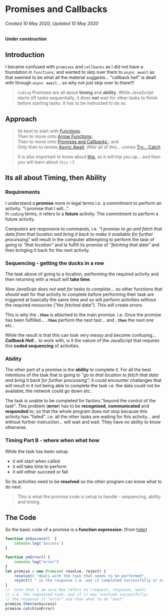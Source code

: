 # Promises and Callbacks

###### Created 10 May 2020, Updated 10 May 2020

**Under construction**

## Introduction

I became confused with `promises` and `callbacks` as I did not have a foundation in `functions`; and wanted to skip over them to `async await` as that seemed to be what all the material suggests... "callback hell" is dealt with through `async await`... so why not just skip over to there!!!

> `Coding` Promises are all about **timing** and **ability**. While JavaScript starts off tasks sequentially, it does **not** wait for other tasks to finish before starting tasks. It has to be instructed to do so.

## Approach

> Its best to start with [Functions](/code/functions).  
> Then to move onto [Arrow Functions](/code/arrowfunctions);  
> Then to move onto [Promises and Callbacks ](/code/promisescallbacks); and  
> Only then to review [Async Await](/code/asyncetc).
> After all of this... comes [Try... Catch](/code/trycatch)

> It is also important to know about [this](/code/this), as it will trip you up... and then you will learn about `this` :-).

## Its all about Timing, then Ability

### Requirements

I understand a **promise** more in legal terms i.e. a commitment to perform an activity. "I promise that I will...".  
In `coding` terms, it refers to a **future** activity. The commitment to perform a future activity.

Computers are responsive to commands, i.e. _"I promise to go and fetch that data from that location and bring it back to make it available for further processing"_ will result in the computer attempting to perform the task of going to _"that location"_ and to fulfill its promise of _"fetching that data"_ and then bringing it back for the next activity.

### Sequencing - getting the ducks in a row

The task above of going to a location, performing the required activity and then returning with a result will **take time**.

_Now JavaScipt does not wait for tasks to complete..._ so other functions that _should_ wait for that activity to complete before performing their task are triggered at basically the same time and so will perform activities without the required resources (_"the fetched data"_). This will create _errors_.

This is why the **`.then`** is attached to the main promise. i.e. Once the promise has been fulfilled... **`.then`** perform the next tast... and **`.then`** the next one etc..

While the result is that this can look very messy and become confusing... **_Callback Hell_**... to work with, is it the nature of the JavaScript that requires this **coded sequencing** of activities.

### Ability

The other part of a promise is the **ability** to complete it. For all the best intentions of the task that is going to _"go to that location to fetch that data and bring it back for further processing"_; it could encounter challanges that will result in it not being able to complete the task i.e. the data could not be available, the network could go down etc..

The task is unable to be completed for factors "beyond the control of the task". This problem (**error**) has to be **recognised**, **communicated** and **responded** to; so that the whole program does not stop because this activity has "failed". i.e. all the other tasks are waiting for this activity... and without further instruction... will wait and wait. They have no ability to know otherwise.

### Timing Part B - where when what how

While the task has been setup:

- it will start when called
- it will take time to perform
- it will either succeed or fail

So its activities need to be **resolved** so the other program can know what to do next.

> This is what the promise code is setup to handle - sequencing, ability and timing.

## The Code

So the basic code of a promise is a **function expression**:
(from [tyler](https://tylermcginnis.com/async-javascript-from-callbacks-to-promises-to-async-await/))

```javascript
function onSuccess()  {
    console.log('Success')
}

function onError() {
    console.log("error")
}
let promise = new Promise( resolve, reject) {
    resolve() "deals with the task that needs to be performed",
    reject() " is the response i.e. was it completed successfully or not",
}
//  note that I am sure Max refers to (request, response, next)
// i.e. the requested task, and if it was resolved successfully;
// the response if "error" and then what to do "next"
promise.then(onSuccess)
promise.catch(onError)
```
